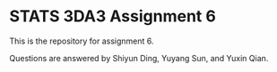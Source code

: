 # STATS 3DA3 Assignment 6
This is the repository for assignment 6.

Questions are answered by Shiyun Ding, Yuyang Sun, and Yuxin Qian.
